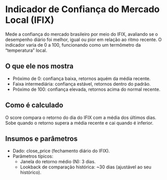 # Indicador de Confiança do Mercado Local (IFIX)

Mede a confiança do mercado brasileiro por meio do IFIX, avaliando se o desempenho diário foi melhor, igual ou pior em relação ao ritmo recente. O indicador varia de 0 a 100, funcionando como um termômetro da “temperatura” local.

## O que ele nos mostra
- Próximo de 0: confiança baixa, retornos aquém da média recente.
- Faixa intermediária: confiança estável, retornos dentro do padrão.
- Próximo de 100: confiança elevada, retornos acima do normal recente.

## Como é calculado
O score compara o retorno do dia do IFIX com a média dos últimos dias. Sobe quando o retorno supera a média recente e cai quando é inferior.

## Insumos e parâmetros
- Dado: close_price (fechamento diário do IFIX).
- Parâmetros típicos:
	- Janela do retorno médio (N): 3 dias.
	- Lookback de comparação histórica: ~30 dias (ajustável ao seu histórico).
